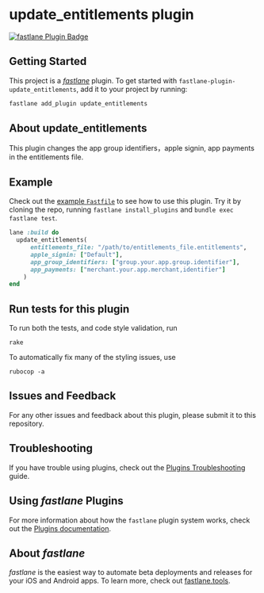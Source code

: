 # update_entitlements plugin

[![fastlane Plugin Badge](https://rawcdn.githack.com/fastlane/fastlane/master/fastlane/assets/plugin-badge.svg)](https://rubygems.org/gems/fastlane-plugin-update_entitlements)

## Getting Started

This project is a [_fastlane_](https://github.com/fastlane/fastlane) plugin. To get started with `fastlane-plugin-update_entitlements`, add it to your project by running:

```bash
fastlane add_plugin update_entitlements
```

## About update_entitlements

This plugin changes the app group identifiers，apple signin, app payments in the entitlements file.

## Example

Check out the [example `Fastfile`](fastlane/Fastfile) to see how to use this plugin. Try it by cloning the repo, running `fastlane install_plugins` and `bundle exec fastlane test`.

```ruby
lane :build do
  update_entitlements(
      entitlements_file: "/path/to/entitlements_file.entitlements",
      apple_signin: ["Default"],
      app_group_identifiers: ["group.your.app.group.identifier"],
      app_payments: ["merchant.your.app.merchant,identifier"]
    )
end
```

## Run tests for this plugin

To run both the tests, and code style validation, run

```
rake
```

To automatically fix many of the styling issues, use
```
rubocop -a
```

## Issues and Feedback

For any other issues and feedback about this plugin, please submit it to this repository.

## Troubleshooting

If you have trouble using plugins, check out the [Plugins Troubleshooting](https://docs.fastlane.tools/plugins/plugins-troubleshooting/) guide.

## Using _fastlane_ Plugins

For more information about how the `fastlane` plugin system works, check out the [Plugins documentation](https://docs.fastlane.tools/plugins/create-plugin/).

## About _fastlane_

_fastlane_ is the easiest way to automate beta deployments and releases for your iOS and Android apps. To learn more, check out [fastlane.tools](https://fastlane.tools).

